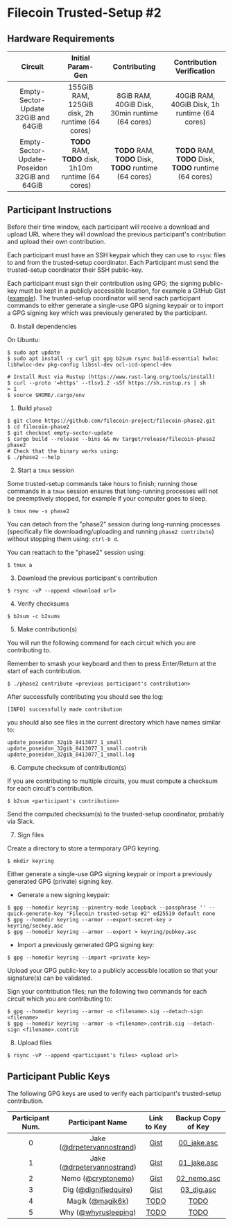 # Filecoin Trusted-Setup #2

## Hardware Requirements

| Circuit | Initial Param-Gen | Contributing | Contribution Verification | 
| :-----: | :------: | :------: | :------: |
| Empty-Sector-Update 32GiB and 64GiB | 155GiB RAM, 125GiB disk, 2h runtime (64 cores) | 8GiB RAM, 40GiB Disk, 30min runtime (64 cores) | 40GiB RAM, 40GiB Disk, 1h runtime (64 cores) |
| Empty-Sector-Update-Poseidon 32GiB and 64GiB | **TODO** RAM, **TODO** disk, 1h10m runtime (64 cores) | **TODO** RAM, **TODO** Disk, **TODO** runtime (64 cores) | **TODO** RAM, **TODO** Disk, **TODO** runtime (64 cores) |

## Participant Instructions

Before their time window, each participant will receive a download and upload URL where they will download the previous participant's contribution and upload their own contribution.

Each participant must have an SSH keypair which they can use to `rsync` files to and from the trusted-setup coordinator. Each Participant must send the trusted-setup coordinator their SSH public-key.

Each participant must sign their contribution using GPG; the signing public-key must be kept in a
publicly accessible location, for example a GitHub Gist
([example](https://gist.githubusercontent.com/DrPeterVanNostrand/94c7cc9cfc80dee29f99d97b7cc4f68a/raw/2f2623c4de38a17c1334e3da5972b5b64d70715f/pubkey.asc)). The trusted-setup coordinator will send each participant commands to either generate a single-use GPG signing keypair or to import a GPG signing key which was previously generated by the participant.

0. Install dependencies

On Ubuntu:

```
$ sudo apt update
$ sudo apt install -y curl git gpg b2sum rsync build-essential hwloc libhwloc-dev pkg-config libssl-dev ocl-icd-opencl-dev

# Install Rust via Rustup (https://www.rust-lang.org/tools/install)
$ curl --proto '=https' --tlsv1.2 -sSf https://sh.rustup.rs | sh
> 1
$ source $HOME/.cargo/env
```

1. Build `phase2`
 
```
$ git clone https://github.com/filecoin-project/filecoin-phase2.git
$ cd filecoin-phase2
$ git checkout empty-sector-update
$ cargo build --release --bins && mv target/release/filecoin-phase2 phase2
# Check that the binary works using:
$ ./phase2 --help
```

2. Start a `tmux` session

Some trusted-setup commands take hours to finish; running those commands in a `tmux` session ensures that long-running processes will not be preemptively stopped, for example if your computer goes to sleep.

```
$ tmux new -s phase2
```

You can detach from the "phase2" session during long-running processes (specifically file downloading/uploading and running `phase2 contribute`) without stopping them using: `ctrl-b d`.

You can reattach to the "phase2" session using:

```
$ tmux a
```

3. Download the previous participant's contribution

```
$ rsync -vP --append <download url>
```

4. Verify checksums

```
$ b2sum -c b2sums
```

5. Make contribution(s)

You will run the following command for each circuit which you are contributing to.

Remember to smash your keyboard and then to press Enter/Return at the start of each contribution.

```
$ ./phase2 contribute <previous participant's contribution>
```

After successfully contributing you should see the log:

```
[INFO] successfully made contribution
```

you should also see files in the current directory which have names similar to:

```
update_poseidon_32gib_8413077_1_small
update_poseidon_32gib_8413077_1_small.contrib
update_poseidon_32gib_8413077_1_small.log
```

6. Compute checksum of contribution(s)

If you are contributing to multiple circuits, you must compute a checksum for each circuit's contribution.

```
$ b2sum <participant's contribution>
```

Send the computed checksum(s) to the trusted-setup coordinator, probably via Slack.

7. Sign files

Create a directory to store a termporary GPG keyring.

```
$ mkdir keyring
```

Either generate a single-use GPG signing keypair or import a previously generated GPG (private) signing key.
- Generate a new signing keypair:
```
$ gpg --homedir keyring --pinentry-mode loopback --passphrase '' --quick-generate-key "Filecoin trusted-setup #2" ed25519 default none
$ gpg --homedir keyring --armor --export-secret-key > keyring/seckey.asc
$ gpg --homedir keyring --armor --export > keyring/pubkey.asc
```
- Import a previously generated GPG signing key:
```
$ gpg --homedir keyring --import <private key>
```

Upload your GPG public-key to a publicly accessible location so that your signature(s) can be validated.

Sign your contribution files; run the following two commands for each circuit which you are contributing to:

```
$ gpg --homedir keyring --armor -o <filename>.sig --detach-sign <filename>
$ gpg --homedir keyring --armor -o <filename>.contrib.sig --detach-sign <filename>.contrib
```

8. Upload files

```
$ rsync -vP --append <participant's files> <upload url>
```

## Participant Public Keys

The following GPG keys are used to verify each participant's trusted-setup contribution.

| Participant Num. | Participant Name | Link to Key | Backup Copy of Key |
| :-----: | :------: | :------: | :-----: |
| 0 | Jake ([@drpetervannostrand](https://github.com/drpetervannostrand)) | [Gist](https://gist.githubusercontent.com/DrPeterVanNostrand/94c7cc9cfc80dee29f99d97b7cc4f68a/raw/2f2623c4de38a17c1334e3da5972b5b64d70715f/pubkey.asc) | [00_jake.asc](keys/00_jake.asc) |
| 1 | Jake ([@drpetervannostrand](https://github.com/drpetervannostrand)) | [Gist](https://gist.githubusercontent.com/DrPeterVanNostrand/94c7cc9cfc80dee29f99d97b7cc4f68a/raw/2f2623c4de38a17c1334e3da5972b5b64d70715f/pubkey.asc) | [01_jake.asc](keys/01_jake.asc) |
| 2 | Nemo ([@cryptonemo](https://github.com/cryptonemo)) | [Gist](https://gist.githubusercontent.com/cryptonemo/c3e3a120199de6c015d09709a6ef03f5/raw/8adfcbd060a9f58964f65fa5d081a8b84b26352e/Filecoin%2520phase2%2520signing%2520public%2520key) | [02_nemo.asc](keys/02_nemo.asc) |
| 3 | Dig ([@dignifiedquire](https://github.com/dignifiedquire)) | [Gist](https://gist.github.com/dignifiedquire/a7a5a95bd3b43261c94024253a7b8482) | [03_dig.asc](keys/03_dig.asc) |
| 4 | Magik ([@magik6k](https://github.com/magik6k)) | [TODO](...) | [TODO](...) |
| 5 | Why ([@whyrusleeping](https://github.com/whyrusleeping)) | [TODO](...) | [TODO](...) |
